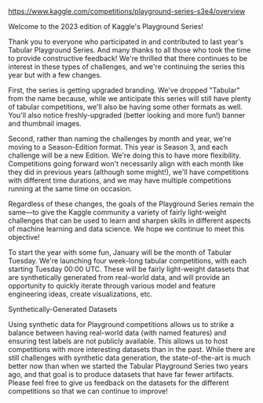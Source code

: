 https://www.kaggle.com/competitions/playground-series-s3e4/overview


Welcome to the 2023 edition of Kaggle's Playground Series!

Thank you to everyone who participated in and contributed to last year's Tabular Playground Series. And many thanks to all those who took the time to provide constructive feedback! We're thrilled that there continues to be interest in these types of challenges, and we're continuing the series this year but with a few changes.

First, the series is getting upgraded branding. We've dropped "Tabular" from the name because, while we anticipate this series will still have plenty of tabular competitions, we'll also be having some other formats as well. You'll also notice freshly-upgraded (better looking and more fun!) banner and thumbnail images.

Second, rather than naming the challenges by month and year, we're moving to a Season-Edition format. This year is Season 3, and each challenge will be a new Edition. We're doing this to have more flexibility. Competitions going forward won't necessarily align with each month like they did in previous years (although some might!), we'll have competitions with different time durations, and we may have multiple competitions running at the same time on occasion.

Regardless of these changes, the goals of the Playground Series remain the same—to give the Kaggle community a variety of fairly light-weight challenges that can be used to learn and sharpen skills in different aspects of machine learning and data science. We hope we continue to meet this objective!

To start the year with some fun, January will be the month of Tabular Tuesday. We're launching four week-long tabular competitions, with each starting Tuesday 00:00 UTC. These will be fairly light-weight datasets that are synthetically generated from real-world data, and will provide an opportunity to quickly iterate through various model and feature engineering ideas, create visualizations, etc.

Synthetically-Generated Datasets

Using synthetic data for Playground competitions allows us to strike a balance between having real-world data (with named features) and ensuring test labels are not publicly available. This allows us to host competitions with more interesting datasets than in the past. While there are still challenges with synthetic data generation, the state-of-the-art is much better now than when we started the Tabular Playground Series two years ago, and that goal is to produce datasets that have far fewer artifacts. Please feel free to give us feedback on the datasets for the different competitions so that we can continue to improve!
